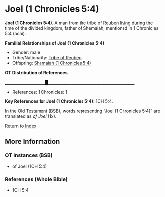 # Joel (1 Chronicles 5:4)
**Joel (1 Chronicles 5:4)**. 
A man from the tribe of Reuben living during the time of the divided kingdom, father of Shemaiah, mentioned in 1 Chronicles 5:4 (acai). 




**Familial Relationships of Joel (1 Chronicles 5:4)**


* Gender: male
* Tribe/Nationality: [Tribe of Reuben](../../../groups/md/acai/Reuben.md)
* Offspring: [Shemaiah (1 Chronicles 5:4)](Shemaiah.4.md)


**OT Distribution of References**

▁▁▁▁▁▁▁▁▁▁▁▁█▁▁▁▁▁▁▁▁▁▁▁▁▁▁▁▁▁▁▁▁▁▁▁▁▁▁
* References: 1 Chronicles: 1



**Key References for Joel (1 Chronicles 5:4)**: 
1CH 5:4. 


In the Old Testament (BSB), words representing “Joel (1 Chronicles 5:4)” are translated as 
*of Joel* (1x). 




Return to [Index](00-Index.md)

## More Information

### OT Instances (BSB)

* of Joel (1CH 5:4)



### References (Whole Bible)

* 1CH 5:4



